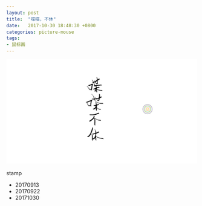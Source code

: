 ```yaml
---
layout: post
title:  "喋喋，不休"
date:   2017-10-30 18:48:30 +0800
categories: picture-mouse
tags: 
- 鼠标画
---
```


![](/img/post/喋喋不休_20170922.png)

stamp
- 20170913
- 20170922
- 20171030
